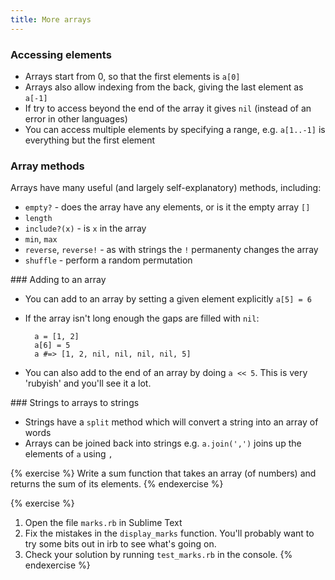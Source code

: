 ```yaml
---
title: More arrays
---
```


### Accessing elements

* Arrays start from 0, so that the first elements is `a[0]`
* Arrays also allow indexing from the back, giving the last element as `a[-1]`
* If try to access beyond the end of the array it gives `nil` (instead of an error in other languages)
* You can access multiple elements by specifying a range, e.g. `a[1..-1]` is everything but the first element


### Array methods

Arrays have many useful (and largely self-explanatory) methods, including:

* `empty?` - does the array have any elements, or is it the empty array `[]`
* `length`
* `include?(x)` - is `x` in the array
* `min`, `max`
* `reverse`, `reverse!` - as with strings the `!` permanenty changes the array
* `shuffle` - perform a random permutation

### Adding to an array

* You can add to an array by setting a given element explicitly `a[5] = 6`
* If the array isn't long enough the gaps are filled with `nil`:

		a = [1, 2]
		a[6] = 5
		a #=> [1, 2, nil, nil, nil, nil, 5]

* You can also add to the end of an array by doing `a << 5`. This is very 'rubyish' and you'll see it a lot.

### Strings to arrays to strings

* Strings have a `split` method which will convert a string into an array of words
* Arrays can be joined back into strings e.g. `a.join(',')` joins up the elements of `a` using `,`


{% exercise %}
Write a sum function that takes an array (of numbers) and returns the sum of its elements.
{% endexercise %}

{% exercise %}
1. Open the file `marks.rb` in Sublime Text
2. Fix the mistakes in the `display_marks` function. You'll probably want to try some bits out in irb to see what's going on.
3. Check your solution by running `test_marks.rb` in the console.
{% endexercise %}